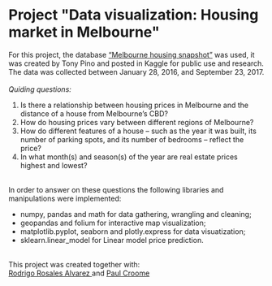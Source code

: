 # Project "Data visualization: Housing market in Melbourne" 
For this project, the database [“Melbourne housing snapshot”](https://www.kaggle.com/datasets/dansbecker/melbourne-housing-snapshot?resource=download) was used, it was created by Tony Pino and posted in Kaggle for public use and research. The data was collected between January 28, 2016, and September 23, 2017. <br> <br>
*Quiding questions:*
1. Is there a relationship between housing prices in Melbourne and the distance of a house from Melbourne’s CBD?
2. How do housing prices vary between different regions of Melbourne?
3. How do different features of a house – such as the year it was built, its number of parking spots, and its number of bedrooms – reflect the price?
4. In what month(s) and season(s) of the year are real estate prices highest and lowest? <br><br>

In order to answer on these questions the following libraries and manipulations were implemented:
- numpy, pandas and math for data gathering, wrangling and cleaning;
- geopandas and folium for interactive map visualization;
- matplotlib.pyplot, seaborn and plotly.express for data visuatization;
- sklearn.linear_model for Linear model price prediction. <br> <br>


This project was created together with:<br>
[Rodrigo Rosales Alvarez ](https://www.linkedin.com/in/rodrigorosalesalvarez/) and [Paul Croome](https://www.linkedin.com/in/pjcroome/)

